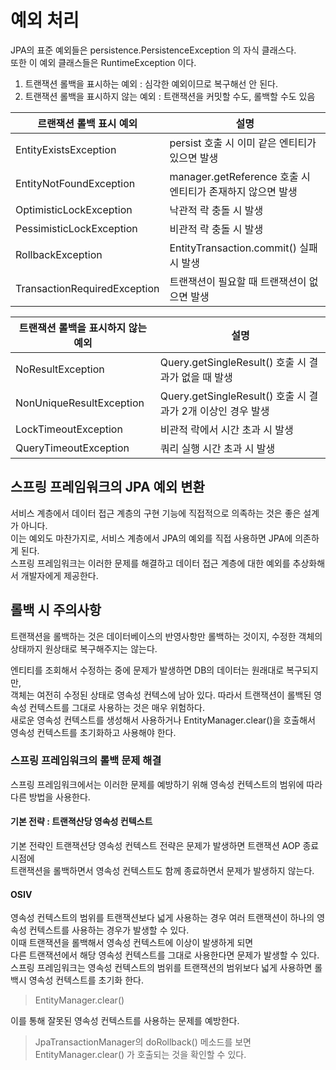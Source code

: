 # 예외 처리

JPA의 표준 예외들은 persistence.PersistenceException 의 자식 클래스다.  
또한 이 예외 클래스들은 RuntimeException 이다.   

1. 트랜잭션 롤백을 표시하는 예외 : 심각한 예외이므로 복구해선 안 된다.
2. 트랜잭션 롤백을 표시하지 않는 예외 : 트랜잭션을 커밋할 수도, 롤백할 수도 있음

르랜잭션 롤백 표시 예외 | 설명
--- |---
EntityExistsException | persist 호출 시 이미 같은 엔티티가 있으면 발생
EntityNotFoundException | manager.getReference 호출 시 엔티티가 존재하지 않으면 발생
OptimisticLockException | 낙관적 락 충돌 시 발생
PessimisticLockException | 비관적 락 충돌 시 발생
RollbackException | EntityTransaction.commit() 실패 시 발생 
TransactionRequiredException | 트랜잭션이 필요할 때 트랜잭션이 없으면 발생


트랜잭션 롤백을 표시하지 않는 예외 | 설명
---|---
NoResultException | Query.getSingleResult() 호출 시 결과가 없을 때 발생
NonUniqueResultException | Query.getSingleResult() 호출 시 결과가 2개 이상인 경우 발생
LockTimeoutException | 비관적 락에서 시간 초과 시 발생
QueryTimeoutException | 쿼리 실행 시간 초과 시 발생

## 스프링 프레임워크의 JPA 예외 변환

서비스 계층에서 데이터 접근 계층의 구현 기능에 직접적으로 의족하는 것은 좋은 설계가 아니다.    
이는 예외도 마찬가지로, 서비스 계층에서 JPA의 예외를 직접 사용하면 JPA에 의존하게 된다.   
스프링 프레임워크는 이러한 문제를 해결하고 데이터 접근 계층에 대한 예외를 추상화해서 개발자에게 제공한다.    

## 롤백 시 주의사항

트랜잭션을 롤백하는 것은 데이터베이스의 반영사항만 롤백하는 것이지, 
수정한 객체의 상태까지 원상태로 복구해주지는 않는다.   

엔티티를 조회해서 수정하는 중에 문제가 발생하면 DB의 데이터는 원래대로 복구되지만,   
객체는 여전히 수정된 상태로 영속성 컨텍스에 남아 있다.
따라서 트랜잭션이 롤백된 영속성 컨텍스트를 그대로 사용하는 것은 매우 위험하다.    
새로운 영속성 컨텍스트를 생성해서 사용하거나 EntityManager.clear()을 호출해서 영속성 컨텍스트를 초기화하고 사용해야 한다.   

### 스프링 프레임워크의 롤백 문제 해결

스프링 프레임워크에서는 이러한 문제를 예방하기 위해 영속성 컨텍스트의 범위에 따라 다른 방법을 사용한다.   

#### 기본 전략 : 트랜젹산당 영속성 컨텍스트

기본 전략인 트랜잭션당 영속성 컨텍스트 전략은 문제가 발생하면 트랜잭션 AOP 종료 시점에   
트랜잭션을 롤백하면서 영속성 컨텍스트도 함께 종료하면서 문제가 발생하지 않는다.    

#### OSIV 

영속성 컨텍스트의 범위를 트랜잭션보다 넓게 사용하는 경우 여러 트랜잭션이 하나의 영속성 컨텍스트를 사용하는 경우가 발생할 수 있다.    
이때 트랜잭션을 롤백해서 영속성 컨텍스트에 이상이 발생하게 되면    
다른 트랜잭션에서 해당 영속성 컨텍스트를 그대로 사용한다면 문제가 발생할 수 있다.    
스프링 프레임워크는 영속성 컨텍스트의 범위를 트랜잭션의 범위보다 넓게 사용하면 롤백시 영속성 컨텍스트를 초기화 한다.

> EntityManager.clear()

이를 통해 잘못된 영속성 컨텍스트를 사용하는 문제를 예방한다.    

> JpaTransactionManager의 doRollback() 메소드를 보면 EntityManager.clear() 가 호출되는 것을 확인할 수 있다.






